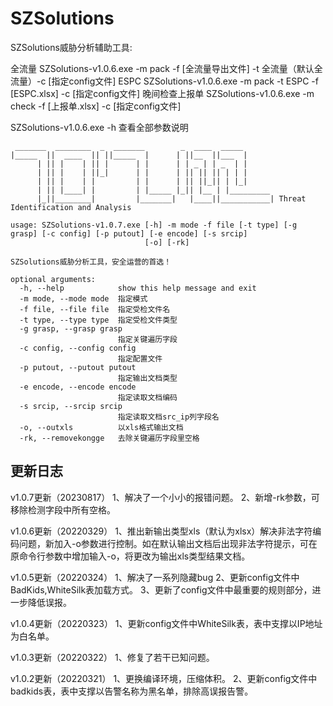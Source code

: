 # SZSolutions

SZSolutions威胁分析辅助工具:

全流量
SZSolutions-v1.0.6.exe -m pack -f [全流量导出文件] -t 全流量（默认全流量）-c [指定config文件]
ESPC
SZSolutions-v1.0.6.exe -m pack -t ESPC -f [ESPC.xlsx] -c [指定config文件]
晚间检查上报单
SZSolutions-v1.0.6.exe -m check  -f [上报单.xlsx] -c [指定config文件]

SZSolutions-v1.0.6.exe -h 查看全部参数说明
```shell
 _______  ________  _  _______        _  ____  _____
|_____  ||  ____  || ||_____  |      | ||__  ||___  |
      | || |    | || |      | |      | | _ | | _  | |
      | || |    | ||_|      | |      | || || || | | |
      | || |    | |         | |      | || ||_|| | |_|
      | || |____| |         | |_____ |_|| |__ | |_________
      |_||________|         |_______|   |____||___________| Threat Identification and Analysis

usage: SZSolutions-v1.0.7.exe [-h] -m mode -f file [-t type] [-g grasp] [-c config] [-p putout] [-e encode] [-s srcip]
                              [-o] [-rk]

SZSolutions威胁分析工具，安全运营的首选！

optional arguments:
  -h, --help            show this help message and exit
  -m mode, --mode mode  指定模式
  -f file, --file file  指定受检文件名
  -t type, --type type  指定受检文件类型
  -g grasp, --grasp grasp
                        指定关键遍历字段
  -c config, --config config
                        指定配置文件
  -p putout, --putout putout
                        指定输出文档类型
  -e encode, --encode encode
                        指定读取文档编码
  -s srcip, --srcip srcip
                        指定读取文档src_ip列字段名
  -o, --outxls          以xls格式输出文档
  -rk, --removekongge   去除关键遍历字段里空格
```

更新日志
-----------------------------------------------------------
v1.0.7更新（20230817）
1、解决了一个小小的报错问题。
2、新增-rk参数，可移除检测字段中所有空格。

v1.0.6更新（20220329）
1、推出新输出类型xls（默认为xlsx）解决非法字符编码问题，新加入-o参数进行控制。如在默认输出文档后出现非法字符提示，可在原命令行参数中增加输入-o，将更改为输出xls类型结果文档。

v1.0.5更新（20220324）
1、解决了一系列隐藏bug
2、更新config文件中BadKids,WhiteSilk表加载方式。
3、更新了config文件中最重要的规则部分，进一步降低误报。 

v1.0.4更新（20220323）
1、更新config文件中WhiteSilk表，表中支撑以IP地址为白名单。

v1.0.3更新（20220322）
1、修复了若干已知问题。

v1.0.2更新（20220321）
1、更换编译环境，压缩体积。
2、更新config文件中badkids表，表中支撑以告警名称为黑名单，排除高误报告警。



